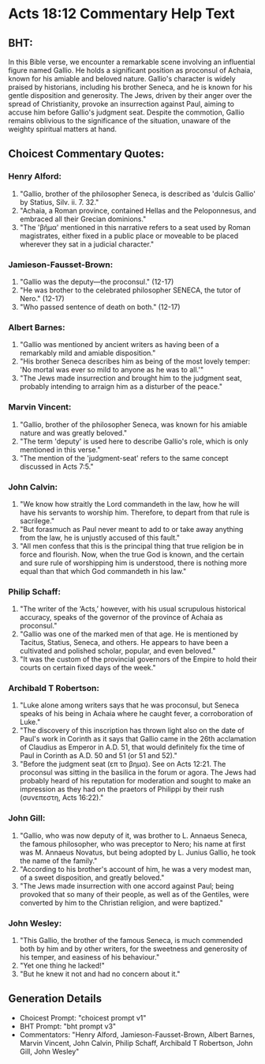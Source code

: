 # Acts 18:12 Commentary Help Text

## BHT:
In this Bible verse, we encounter a remarkable scene involving an influential figure named Gallio. He holds a significant position as proconsul of Achaia, known for his amiable and beloved nature. Gallio's character is widely praised by historians, including his brother Seneca, and he is known for his gentle disposition and generosity. The Jews, driven by their anger over the spread of Christianity, provoke an insurrection against Paul, aiming to accuse him before Gallio's judgment seat. Despite the commotion, Gallio remains oblivious to the significance of the situation, unaware of the weighty spiritual matters at hand.

## Choicest Commentary Quotes:
### Henry Alford:
1. "Gallio, brother of the philosopher Seneca, is described as 'dulcis Gallio' by Statius, Silv. ii. 7. 32."
2. "Achaia, a Roman province, contained Hellas and the Peloponnesus, and embraced all their Grecian dominions."
3. "The 'βῆμα' mentioned in this narrative refers to a seat used by Roman magistrates, either fixed in a public place or moveable to be placed wherever they sat in a judicial character."

### Jamieson-Fausset-Brown:
1. "Gallio was the deputy—the proconsul." (12-17)
2. "He was brother to the celebrated philosopher SENECA, the tutor of Nero." (12-17)
3. "Who passed sentence of death on both." (12-17)

### Albert Barnes:
1. "Gallio was mentioned by ancient writers as having been of a remarkably mild and amiable disposition."
2. "His brother Seneca describes him as being of the most lovely temper: 'No mortal was ever so mild to anyone as he was to all.'"
3. "The Jews made insurrection and brought him to the judgment seat, probably intending to arraign him as a disturber of the peace."

### Marvin Vincent:
1. "Gallio, brother of the philosopher Seneca, was known for his amiable nature and was greatly beloved." 
2. "The term 'deputy' is used here to describe Gallio's role, which is only mentioned in this verse." 
3. "The mention of the 'judgment-seat' refers to the same concept discussed in Acts 7:5."

### John Calvin:
1. "We know how straitly the Lord commandeth in the law, how he will have his servants to worship him. Therefore, to depart from that rule is sacrilege."
2. "But forasmuch as Paul never meant to add to or take away anything from the law, he is unjustly accused of this fault."
3. "All men confess that this is the principal thing that true religion be in force and flourish. Now, when the true God is known, and the certain and sure rule of worshipping him is understood, there is nothing more equal than that which God commandeth in his law."

### Philip Schaff:
1. "The writer of the ‘Acts,’ however, with his usual scrupulous historical accuracy, speaks of the governor of the province of Achaia as proconsul." 
2. "Gallio was one of the marked men of that age. He is mentioned by Tacitus, Statius, Seneca, and others. He appears to have been a cultivated and polished scholar, popular, and even beloved." 
3. "It was the custom of the provincial governors of the Empire to hold their courts on certain fixed days of the week."

### Archibald T Robertson:
1. "Luke alone among writers says that he was proconsul, but Seneca speaks of his being in Achaia where he caught fever, a corroboration of Luke."
2. "The discovery of this inscription has thrown light also on the date of Paul's work in Corinth as it says that Gallio came in the 26th acclamation of Claudius as Emperor in A.D. 51, that would definitely fix the time of Paul in Corinth as A.D. 50 and 51 (or 51 and 52)."
3. "Before the judgment seat (επ το βημα). See on Acts 12:21. The proconsul was sitting in the basilica in the forum or agora. The Jews had probably heard of his reputation for moderation and sought to make an impression as they had on the praetors of Philippi by their rush (συνεπεστη, Acts 16:22)."

### John Gill:
1. "Gallio, who was now deputy of it, was brother to L. Annaeus Seneca, the famous philosopher, who was preceptor to Nero; his name at first was M. Annaeus Novatus, but being adopted by L. Junius Gallio, he took the name of the family."
2. "According to his brother's account of him, he was a very modest man, of a sweet disposition, and greatly beloved."
3. "The Jews made insurrection with one accord against Paul; being provoked that so many of their people, as well as of the Gentiles, were converted by him to the Christian religion, and were baptized."

### John Wesley:
1. "This Gallio, the brother of the famous Seneca, is much commended both by him and by other writers, for the sweetness and generosity of his temper, and easiness of his behaviour."
2. "Yet one thing he lacked!"
3. "But he knew it not and had no concern about it."


## Generation Details
- Choicest Prompt: "choicest prompt v1"
- BHT Prompt: "bht prompt v3"
- Commentators: "Henry Alford, Jamieson-Fausset-Brown, Albert Barnes, Marvin Vincent, John Calvin, Philip Schaff, Archibald T Robertson, John Gill, John Wesley"
